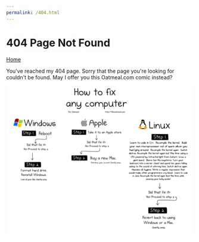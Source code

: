 ```yaml
---
permalink: /404.html
---
```


# 404 Page Not Found
<a href="\">Home</a>

You've reached my 404 page. Sorry that the page you're looking for couldn't be found. May I offer you this Oatmeal.com comic instead?

![Oatmeal Comic How to fix computers](/assets/images/404-oatmeal-comic.png)
